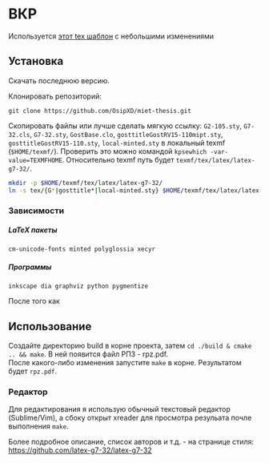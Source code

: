 # ВКР
Используется [этот tex шаблон](https://github.com/latex-g7-32/latex-g7-32) с небольшими изменениями

## Установка

Скачать последнюю версию.

Клонировать репозиторий:
```
git clone https://github.com/OsipXD/miet-thesis.git
```

Скопировать файлы или лучше сделать мягкую ссылку:
`G2-105.sty`, `G7-32.cls`,  `G7-32.sty`, `GostBase.clo`, `gosttitleGostRV15-110mipt.sty`, `gosttitleGostRV15-110.sty`, `local-minted.sty` в локальный texmf (`$HOME/texmf/`).
Проверить это можно командой `kpsewhich -var-value=TEXMFHOME`.
Относительно texmf путь будет `texmf/tex/latex/latex-g7-32/`.
```sh
mkdir -p $HOME/texmf/tex/latex/latex-g7-32/
ln -s tex/{G*|gosttitle*|local-minted.sty} $HOME/texmf/tex/latex/latex-g7-32/
```

### Зависимости
##### LaTeX пакеты
```
cm-unicode-fonts minted polyglossia xecyr
```

##### Программы
```
inkscape dia graphviz python pygmentize
```

После того как 

## Использование
Cоздайте директорию build в корне проекта, затем `cd ./build & cmake .. && make`. В ней появится файл РПЗ - rpz.pdf.\
После какого-либо изменения запустите `make` в корне. Результатом будет `rpz.pdf`.

### Редактор
Для редактирования я использую обычный текстовый редактор (Sublime/Vim), а сбоку открыт xreader для просмотра резульата почле выполнения `make`.

Более подробное описание, список авторов и т.д. - на странице стиля: https://github.com/latex-g7-32/latex-g7-32 
